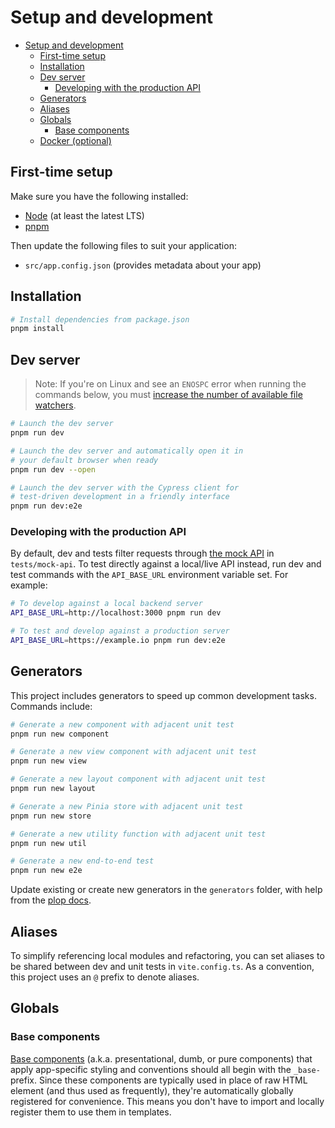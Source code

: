 # Setup and development

- [Setup and development](#setup-and-development)
  - [First-time setup](#first-time-setup)
  - [Installation](#installation)
  - [Dev server](#dev-server)
    - [Developing with the production API](#developing-with-the-production-api)
  - [Generators](#generators)
  - [Aliases](#aliases)
  - [Globals](#globals)
    - [Base components](#base-components)
  - [Docker (optional)](#docker-optional)

## First-time setup

Make sure you have the following installed:

- [Node](https://nodejs.org/en/) (at least the latest LTS)
- [pnpm](https://pnpm.io)

Then update the following files to suit your application:

- `src/app.config.json` (provides metadata about your app)

## Installation

```bash
# Install dependencies from package.json
pnpm install
```

## Dev server

> Note: If you're on Linux and see an `ENOSPC` error when running the commands below, you must [increase the number of available file watchers](https://stackoverflow.com/questions/22475849/node-js-error-enospc#answer-32600959).

```bash
# Launch the dev server
pnpm run dev

# Launch the dev server and automatically open it in
# your default browser when ready
pnpm run dev --open

# Launch the dev server with the Cypress client for
# test-driven development in a friendly interface
pnpm run dev:e2e
```

### Developing with the production API

By default, dev and tests filter requests through [the mock API](/docs/tests.md#the-mock-api) in `tests/mock-api`. To test directly against a local/live API instead, run dev and test commands with the `API_BASE_URL` environment variable set. For example:

```bash
# To develop against a local backend server
API_BASE_URL=http://localhost:3000 pnpm run dev

# To test and develop against a production server
API_BASE_URL=https://example.io pnpm run dev:e2e
```

## Generators

This project includes generators to speed up common development tasks. Commands include:

```bash
# Generate a new component with adjacent unit test
pnpm run new component

# Generate a new view component with adjacent unit test
pnpm run new view

# Generate a new layout component with adjacent unit test
pnpm run new layout

# Generate a new Pinia store with adjacent unit test
pnpm run new store

# Generate a new utility function with adjacent unit test
pnpm run new util

# Generate a new end-to-end test
pnpm run new e2e
```

Update existing or create new generators in the `generators` folder, with help from the [plop docs](https://plopjs.com/documentation/#getting-started).

## Aliases

To simplify referencing local modules and refactoring, you can set aliases to be shared between dev and unit tests in `vite.config.ts`. As a convention, this project uses an `@` prefix to denote aliases.

## Globals

### Base components

[Base components](https://vuejs.org/v2/style-guide/#Base-component-names-strongly-recommended) (a.k.a. presentational, dumb, or pure components) that apply app-specific styling and conventions should all begin with the `_base-` prefix. Since these components are typically used in place of raw HTML element (and thus used as frequently), they're automatically globally registered for convenience. This means you don't have to import and locally register them to use them in templates.
